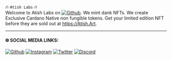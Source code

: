 🔥 `₳tish Labs` 🔥<br>
Welcome to Atish Labs on [![Github](https://img.shields.io/badge/-Github-gray?style=flat-square&logo=Github&logoColor=white)](https://github.com/AtishLabs). We mint dank NFTs. We create Exclusive Cardano Native non fungible tokens. Get your limited edition NFT before they are sold out at https://Atish.Art.



---
#### 🌐 SOCIAL MEDIA LINKS:

[![Github](https://img.shields.io/badge/-Github-gray?style=flat-square&logo=Github&logoColor=white)](https://github.com/AtishLabs)
[![Instagram](https://img.shields.io/badge/-Instagram-red?style=flat-square&logo=Instagram&logoColor=white)](https://www.instagram.com/AtishLabs)
[![Twitter](https://img.shields.io/badge/-Twitter-teal?style=flat-square&logo=Twitter&logoColor=white)](https://twitter.com/AtishLabs)
[![Discord](https://img.shields.io/badge/-discord-purple?style=flat-square&logo=discord&logoColor=white)](https://discord.gg/m2V3YQmMua)


<!--
**AtishLabs/AtishLabs** is a ✨ _special_ ✨ repository because its `README.md` (this file) appears on your GitHub profile.

Here are some ideas to get you started:

- 🔭 I’m currently working on ...
- 🌱 I’m currently learning ...
- 👯 I’m looking to collaborate on ...
- 🤔 I’m looking for help with ...
- 💬 Ask me about ...
- 📫 How to reach me: ...
- 😄 Pronouns: ...
- ⚡ Fun fact: ...
-->

